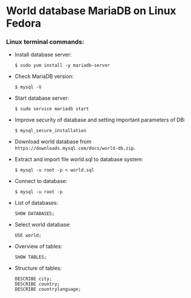 # World database MariaDB on Linux Fedora

### Linux terminal commands:

- Install database server:
  ```
  $ sudo yum install -y mariadb-server
  ```
- Check MariaDB version:
  ```
  $ mysql -V
  ```
  
- Start database server:
  ```
  $ sudo service mariadb start
  ```
  
- Improve security of database and setting important parameters of DB:
  ```
  $ mysql_secure_installation
  ```

- Download world database from ```https://downloads.mysql.com/docs/world-db.zip```.

- Extract and import file world.sql to database system:
  ```
  $ mysql -u root -p < world.sql
  ```

- Connect to database:
  ```
  $ mysql -u root -p
  ```

- List of databases:
  ```
  SHOW DATABASES;
  ```

- Select world database:
  ```
  USE world;
  ```

- Overview of tables:
  ```
  SHOW TABLES;
  ```
  
- Structure of tables:
  ```
  DESCRIBE city;
  DESCRIBE country;
  DESCRIBE countrylanguage;
  ```




